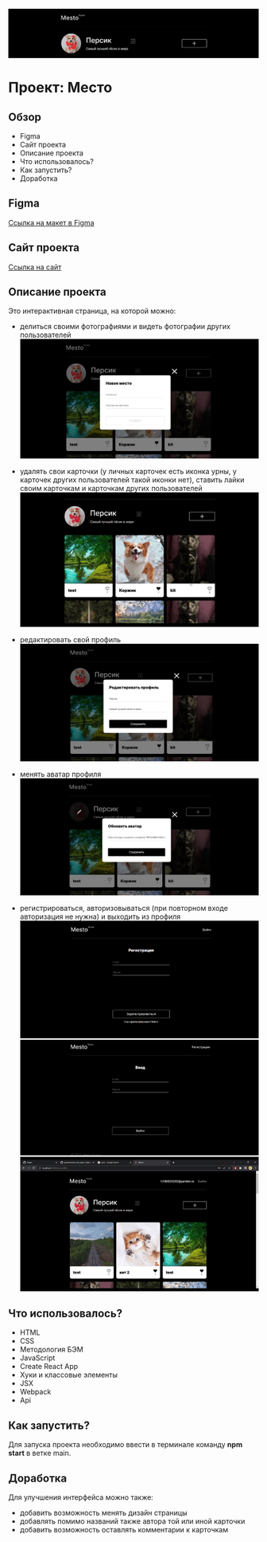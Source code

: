 ![Шапка сайта](./src/images/redme/redme__header.png)

# Проект: Место

## Обзор

* Figma
* Сайт проекта
* Описание проекта
* Что использовалось?
* Как запустить?
* Доработка

## **Figma**

[Ссылка на макет в Figma](https://www.figma.com/file/2cn9N9jSkmxD84oJik7xL7/JavaScript.-Sprint-4?node-id=0%3A1)

## **Сайт проекта**

[Ссылка на сайт](https://frantsuzovatamara.github.io/react-mesto-auth/)

## **Описание проекта**

Это интерактивная страница, на которой можно:

* делиться своими фотографиями и видеть фотографии других пользователей
![Добавить карточку](./src/images/redme/readme__add-card.png)

* удалять свои карточки (у личных карточек есть иконка урны, у карточек других пользователей такой иконки нет), ставить лайки своим карточкам и карточкам других пользователей
![Удаление и лайк](./src/images/redme/readme__like-and-delete.gif)

* редактировать свой профиль
![Редактирование профиля](./src/images/redme/readme__change-profile.png)

* менять аватар профиля
![Смена аватара](./src/images/redme/redme__change-avatar.png)

* регистрироваться, авторизовываться (при повторном входе авторизация не нужна) и выходить из профиля
![Регистрация](./src/images/redme/readme__sign-up.png)
![Авторизация](./src/images/redme/readne__sign-in.png)
![Выход](./src/images/redme/readme__sign-out.gif)

## **Что использовалось?**

* HTML
* CSS
* Методология БЭМ
* JavaScript
* Create React App
* Хуки и классовые элементы
* JSX
* Webpack
* Api

## **Как запустить?**

Для запуска проекта необходимо ввести в терминале команду **npm start** в ветке main.

## **Доработка**

Для улучшения интерфейса можно также: 

* добавить возможность менять дизайн страницы
* добавлять помимо названий также автора той или иной карточки
* добавить возможность оставлять комментарии к карточкам
